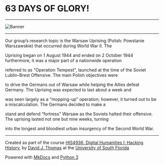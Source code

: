 # 63 DAYS OF GLORY!

---

![Banner](http://www.warsawuprising.com/images/bann.png)

---

Our group’s research topic is the Warsaw Uprising (Polish: Powstanie Warszawskie) that occurred during World War II. The 

Uprising began on 1 August 1944 and ended on 2 October 1944 furthermore, it was a major part of a nationwide operation 

referred to as "Operation Tempest", launched at the time of the Soviet Lublin–Brest Offensive. The main Polish objectives were 

to drive the Germans out of Warsaw while helping the Allies defeat Germany. The Uprising was expected to last about a week and 

was seen largely as a “mopping-up” operation; however, it turned out to be a miscalculation. The Germans decided to make a 

stand and defend “fortress” Warsaw as the Soviets halted their offensive. The uprising lasted not one but nine weeks, turning 

into the longest and bloodiest urban insurgency of the Second World War.

---

Created as part of the course [HIS4936, Digital Humanities I: Hacking History](https://hacking-history.readthedocs.io), by [David J. Thomas](https://github.com/thePortus) at the [University of South Florida](https://www.usf.edu)

Powered with [MkDocs](https://mkdocs.org) and [Python 3](https://python.org)
